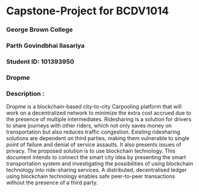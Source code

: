 # Capstone-Project for BCDV1014 
### George Brown College
### Parth Govindbhai Ilasariya
### Student ID: 101393950
### Dropme
### Description :
Dropme is a blockchain-based city-to-city Carpooling platform that will work on a decentralized network to minimize the extra cost accrued due to the presence of multiple intermediates. 
Ridesharing is a solution for drivers to share journeys with other riders, which not only saves money on transportation but also reduces traffic congestion. Existing ridesharing solutions are dependent on third parties, making them vulnerable to single point of failure and denial of service assaults. It also presents issues of privacy. The proposed solution is to use blockchain technology. This document intends to connect the smart city idea by presenting the smart transportation system and investigating the possibilities of using blockchain technology into ride-sharing services. A distributed, decentralised ledger using blockchain technology enables safe peer-to-peer transactions without the presence of a third party.

